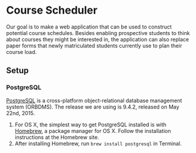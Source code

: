 # Course Scheduler
Our goal is to make a web application that can be used to construct potential course schedules. Besides enabling prospective students to think about courses they might be interested in, the application can also replace paper forms that newly matriculated students currently use to plan their course load.

## Setup

### PostgreSQL
[PostgreSQL](http://en.wikipedia.org/wiki/PostgreSQL) is a cross-platform object-relational database management system (ORBDMS). The release we are using is 9.4.2, released on May 22nd, 2015.
1. For OS X, the simplest way to get PostgreSQL installed is with [Homebrew](http://brew.sh), a package manager for OS X. Follow the installation instructions at the Homebrew site.
2. After installing Homebrew, run `brew install postgresql` in Terminal.
